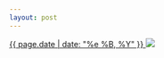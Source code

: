 ```yaml
---
layout: post
---
```


<p>
  <a href="/433">
    <time>{{ page.date | date: "%e %B, %Y" }}</time>
  </a>
  <a href="/433"><img src="{{ site.assets_url }}/433.jpg"/></a>
</p>
